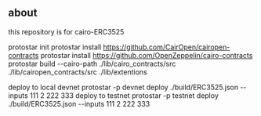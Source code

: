 ## about 
this repository is for cairo-ERC3525 

protostar init 
protostar install https://github.com/CairOpen/cairopen-contracts
protostar install https://github.com/OpenZeppelin/cairo-contracts
protostar build --cairo-path ./lib/cairo_contracts/src ./lib/cairopen_contracts/src ./lib/extentions

deploy to local devnet
protostar -p devnet deploy ./build/ERC3525.json --inputs 111 2 222 333
deploy to testnet
protostar -p testnet deploy ./build/ERC3525.json --inputs 111 2 222 333